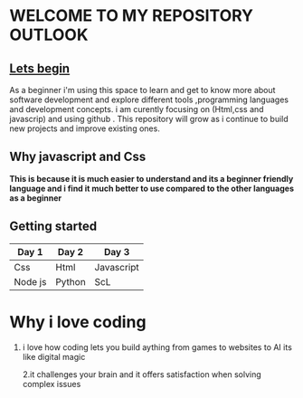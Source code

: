 # WELCOME TO MY REPOSITORY OUTLOOK

 ## <ins>Lets begin</ins>

As a beginner i'm using this space to learn and get to know more about software development and explore different tools ,programming languages and development concepts. i am curently focusing on (Html,css and javascrip) and using github . This repository will grow as i continue to build new projects and improve existing ones.

## Why javascript and Css

**This is because it is much easier to understand and its a beginner friendly language and i find it much better to use compared to the other languages as a beginner**

## Getting started

|Day 1     |Day 2     |Day 3     |
|----------|----------|----------|
  Css        |   Html       |   Javascript       |
|   Node  js          |   Python           |     ScL               |

# Why i love coding
 1. i love how coding lets you build aything from games to websites to AI its like digital magic
 
    2.it challenges your brain and it offers satisfaction when solving complex issues 


  
              
       
